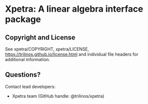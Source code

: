 # Xpetra: A linear algebra interface package


## Copyright and License
See xpetra/COPYRIGHT, xpetra/LICENSE, https://trilinos.github.io/license.html and individual file headers for additional information.


## Questions? 
Contact lead developers:

* Xpetra team     (GitHub handle: @trilinos/xpetra)
